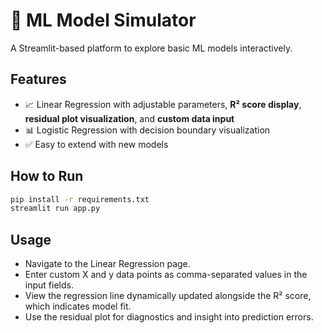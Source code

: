 # 🤖 ML Model Simulator

A Streamlit-based platform to explore basic ML models interactively.

## Features

- 📈 Linear Regression with adjustable parameters, **R² score display**, **residual plot visualization**, and **custom data input**
- 📊 Logistic Regression with decision boundary visualization
- ✅ Easy to extend with new models

## How to Run
```bash
pip install -r requirements.txt
streamlit run app.py
```   

## Usage
- Navigate to the Linear Regression page.
- Enter custom X and y data points as comma-separated values in the input fields.
- View the regression line dynamically updated alongside the R² score, which indicates model fit.
- Use the residual plot for diagnostics and insight into prediction errors.


